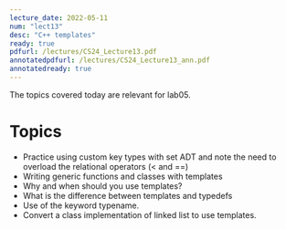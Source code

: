 ```yaml
---
lecture_date: 2022-05-11
num: "lect13"
desc: "C++ templates"
ready: true
pdfurl: /lectures/CS24_Lecture13.pdf
annotatedpdfurl: /lectures/CS24_Lecture13_ann.pdf
annotatedready: true
---
```


The topics covered today are relevant for lab05.

# Topics
* Practice using custom key types with set ADT and note the need to overload the relational operators (< and ==)
* Writing generic functions and classes with templates
* Why and when should you use templates?
* What is the difference between templates and typedefs
* Use of the keyword typename.
* Convert a class implementation of linked list to use templates.


